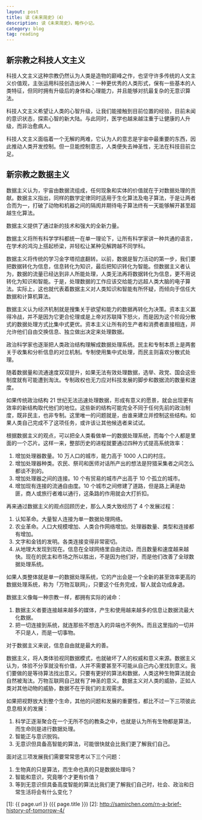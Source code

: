 ```yaml
---
layout: post
title: 读《未来简史》（4）
description: 读《未来简史》，略作小记。
category: blog
tag: reading
---
```


## 新宗教之科技人文主义


科技人文主义这种宗教仍然认为人类是造物的巅峰之作，也坚守许多传统的人文主义价值观，主张运用科技创造出神人：一种更优秀的人类形式，保有一些基本的人类特征，但同时拥有升级后的身体和心理能力，并且能够对抗最复杂的无意识算法。

科技人文主义希望让人类的心智升级，让我们能接触到目前位置的经验，目前未闻的意识状态，探索心智的新大陆。与此同时，医学也越来越注重于让健康的人升级，而非治愈病人。


科技人文主义面临着一个无解的两难，它认为人的意志是宇宙中最重要的东西，因此推动人类开发控制。但一旦能控制意志，人类便失去神圣性，无法在科技目前立足。


## 新宗教之数据主义


数据主义认为，宇宙由数据流组成，任何现象和实体的价值就在于对数据处理的贡献。数据主义指出，同样的数学定律同时适用于生化算法及电子算法，于是让两者合而为一，打破了动物和机器之间的隔阂并期待电子算法终有一天能够解开甚至超越生化算法。

数据主义提供了通过新的技术和强大的全新力量。

<!-- 数据主义对于科学系统的认知和影响。 -->

数据主义将所有科学学科都统一在单一理论下，让所有科学家讲一种共通的语言，在学术的鸿沟上搭起桥梁，并轻松让某种见解跨越不同学科。

数据主义将传统的学习金字塔彻底翻转。以前，数据是智力活动的第一步，我们要把数据转化为信息，信息转化为知识，最后把知识转化为智能。但数据主义者认为，数据的流量已经达到非人所能处理，人类无法再将数据转化为信息，更不用说转化为知识和智能。于是，处理数据的工作应该交给能力远超人类大脑的电子算法。实际上，这也就代表着数据主义对人类知识和智能有所怀疑，而倾向于信任大数据和计算机算法。

<!-- 数据主义对经济系统的认知和影响。 -->

数据主义认为经济机制就是搜集关于欲望和能力的数据再转化为决策。资本主义赢得冷战，并不是因为它更合伦理或是上帝对苏联降下怒火，而是因为这个阶段分散式的数据处理方式比集中式更优。资本主义让所有的生产者和消费者直接相连，并允许他们自由交换信息、独立做出决定来处理数据。


<!-- 数据主义对政治系统的认知和影响。 -->


政治科学家也逐渐把人类政治结构理解成数据处理系统。民主和专制本质上是两套关于收集和分析信息的对立机制。专制使用集中式处理，而民主则喜欢分散式处理。 

随着数据量和流通速度双双提升，如果无法有效处理数据，选举、政党、国会这些制度就有可能遭到淘汰。专制政权也无力应对科技发展的脚步和数据流的数量和速度。

如果传统政治结构 21 世纪无法迅速处理数据，形成有意义的愿景，就会出现更有效率的新结构取代他们的地位。这些新的结构可能完全不同于任何先前的政治制度，既非民主，也非专制。这里唯一的问题就是，由谁来建立并控制这些结构。如果人类自己完成不了这项任务，或许该让其他候选者来试试。


<!-- 数据主义看待历史。 -->

根据数据主义的观点，可以把全人类看做单一的数据处理系统，而每个个人都是里面的一个芯片。这样一来，整部历史的进程就要通过四种方式提高系统效率：


1. 增加处理器数量。10 万人口的城市，能力高于 1000 人口的村庄。
2. 增加处理器种类。农民、祭司和医师对话所产出的想法是狩猎采集者之间怎么都谈不到的。
3. 增加处理器之间的连接。10 个有贸易的城市产出高于 10 个孤立的城市。
4. 增加现有连接的流通自由度。10 个城市之间修建了道路，但是路上满是劫匪，商人或旅行者难以通行，这条路的作用就会大打折扣。

再来通过数据主义的观点回顾历史，那么人类大致经历了 4 个发展过程：

1. 认知革命。大量智人连接为单一数据处理网络。
2. 农业革命。人口大规模增加、人类合作网络增加。处理器数量、类型和连接都有增加。
3. 文字和金钱的发明。各类连接变得非常密切。
4. 从地理大发现到现在。信息在全球网络里自由流动，而且数量和速度越来越快。现在的民主和市场之所以胜出，不是因为他们好，而是他们改善了全球数据处理系统。


如果人类整体就是单一的数据处理系统，它的产出会是一个全新的甚至效率更高的数据处理系统，称为「万物互联网」，只要这个任务完成，智人就会功成身退。


<!-- 数据主义的诫命。 -->

数据主义像每一种宗教一样，都拥有实际的诫命：

1. 数据主义者要连接越来越多的媒体，产生和使用越来越多的信息让数据流最大化数据。
2. 把一切连接到系统，就连那些不想连入的异端也不例外。而且这里指的一切并不只是人，而是一切事物。

对于数据主义来说，信息自由就是最大的善。


<!-- 数据主义对人类的影响。 -->

数据主义，将人类体验视同数据模式，也就破坏了人的权威和意义来源。数据主义认为，体验不分享就没有价值，人并不需要甚至不可能从自己内心里找到意义。我们要做的是等待算法找出意义。只要有更好的算法和数据，人类这种生物算法就会自然被淘汰。万物互联网自己就有了神圣的意义。数据主义对人类的威胁，正如人类对其他动物的威胁，数据不在乎我们的主观需求。

<!-- 重要的 3 个事项及问题。 -->

如果把视野放大到整个生命，其他的问题和发展的重要性，都比不过一下三项彼此息息相关的发展：

1. 科学正逐渐聚合在一个无所不包的教条之中，也就是认为所有生物都是算法，而生命则是进行数据处理。
2. 智能正与意识脱钩。
3. 无意识但具备高智能的算法，可能很快就会比我们更了解我们自己。

面对这三项发展我们需要常常思考以下三个问题：

1. 生物真的只是算法，而生命也真的只是数据处理吗？
2. 智能和意识，究竟哪个才更有价值？
3. 等到无意识但具备高度智能的算法比我们更了解我们自己时，社会、政治和日常生活将会有什么变化？






[SamirChen]: http://www.samirchen.com "SamirChen"
[1]: {{ page.url }} ({{ page.title }})
[2]: http://samirchen.com/rn-a-brief-history-of-tomorrow-4/